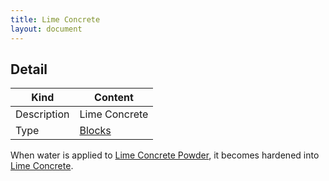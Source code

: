 ```yaml
---
title: Lime Concrete
layout: document
---
```

## Detail

|Kind|Content|
|---|---|
|Description|Lime Concrete|
|Type|[Blocks](Blocks)|

When water is applied to [Lime Concrete Powder](Lime_Concrete_Powder), it becomes hardened into [Lime Concrete](Lime_Concrete).
